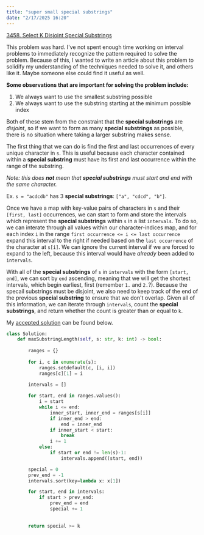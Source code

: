 ```yaml
---
title: "super small special substrings"
date: "2/17/2025 16:20"
---
```

[3458. Select K Disjoint Special Substrings](https://leetcode.com/problems/select-k-disjoint-special-substrings/description/)

This problem was hard. I've not spent enough time working on interval problems to immediately recognize the pattern required to solve the problem. Because of this, I wanted to write an article about this problem to solidify my understanding of the techniques needed to solve it, and others like it. Maybe someone else could find it useful as well.

**Some observations that are important for solving the problem include:**
1. We always want to use the smallest substring possible
2. We always want to use the substring starting at the minimum possible index

Both of these stem from the constraint that the **special substrings** are _disjoint_, so if we want to form as many **special substrings** as possible, there is no situation where taking a larger substring makes sense.

The first thing that we can do is find the first and last occurrences of every unique character in `s`. This is useful because each character contained within a **special substring** must have its first and last occurrence within the range of the substring.

_Note: this does **not** mean that **special substrings** must start and end with the same character._

Ex. `s = "acdcdb"` has 3 **special substrings**: `["a", "cdcd", "b"]`.

Once we have a map with key-value pairs of characters in `s` and their `[first, last]` occurrences, we can start to form and store the intervals which represent the **special substrings** within `s` in a list `intervals`. To do so, we can interate through all values within our character-indices map, and for each index `i` in the range `first occurrence <= i <= last occurrence` expand this interval to the right if needed based on the `last occurrence` of the character at `s[i]`. We can ignore the current interval if we are forced to expand to the left, because this interval would have _already_ been added to `intervals`.

With all of the **special substrings** of `s` in `intervals` with the form `[start, end]`, we can sort by `end` ascending, meaning that we will get the shortest intervals, which begin earliest, first (remember `1.` and `2.`?). Because the specail substrings must be disjoint, we also need to keep track of the end of the previous **special substring** to ensure that we don't overlap. Given all of this information, we can iterate through `intervals`, count the **special substrings**, and return whether the count is greater than or equal to `k`.

My [accepted solution](https://leetcode.com/submissions/detail/1546693623/) can be found below.

```py
class Solution:
    def maxSubstringLength(self, s: str, k: int) -> bool:
        
        ranges = {}
        
        for i, c in enumerate(s):
            ranges.setdefault(c, [i, i])
            ranges[c][1] = i
        
        intervals = []

        for start, end in ranges.values():
            i = start
            while i <= end:
                inner_start, inner_end = ranges[s[i]]
                if inner_end > end:
                    end = inner_end
                if inner_start < start:
                    break
                i += 1
            else:
                if start or end != len(s)-1:
                    intervals.append((start, end))

        special = 0
        prev_end = -1
        intervals.sort(key=lambda x: x[1])

        for start, end in intervals:
            if start > prev_end:
                prev_end = end
                special += 1
            
        
        return special >= k
```
